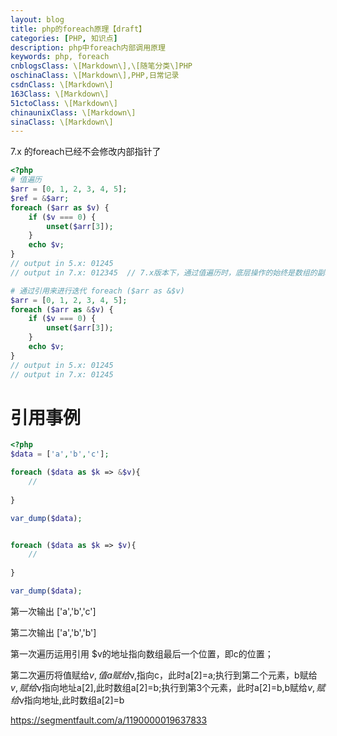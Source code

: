```yaml
---
layout: blog
title: php的foreach原理【draft】
categories: [PHP, 知识点]
description: php中foreach内部调用原理
keywords: php, foreach
cnblogsClass: \[Markdown\],\[随笔分类\]PHP
oschinaClass: \[Markdown\],PHP,日常记录
csdnClass: \[Markdown\]
163Class: \[Markdown\]
51ctoClass: \[Markdown\]
chinaunixClass: \[Markdown\]
sinaClass: \[Markdown\]
---
```


7.x 的foreach已经不会修改内部指针了

```php
<?php
# 值遍历
$arr = [0, 1, 2, 3, 4, 5];
$ref = &$arr;
foreach ($arr as $v) {
    if ($v === 0) {
        unset($arr[3]);
    }
    echo $v;
}
// output in 5.x: 01245
// output in 7.x: 012345  // 7.x版本下，通过值遍历时，底层操作的始终是数组的副本

# 通过引用来进行迭代 foreach ($arr as &$v)
$arr = [0, 1, 2, 3, 4, 5];
foreach ($arr as &$v) {
    if ($v === 0) {
        unset($arr[3]);
    }
    echo $v;
}
// output in 5.x: 01245
// output in 7.x: 01245

```



# 引用事例

```php
<?php
$data = ['a','b','c'];

foreach ($data as $k => &$v){
    //
    
}

var_dump($data);


foreach ($data as $k => $v){
    //
    
}

var_dump($data);

```

第一次输出 ['a','b','c']

第二次输出 ['a','b','b']

第一次遍历运用引用 $v的地址指向数组最后一个位置，即c的位置；

第二次遍历将值赋给$v,值a赋给$v,指向c，此时a[2]=a;执行到第二个元素，b赋给$v,赋给$v指向地址a[2],此时数组a[2]=b;执行到第3个元素，此时a[2]=b,b赋给$v,赋给$v指向地址,此时数组a[2]=b


https://segmentfault.com/a/1190000019637833



